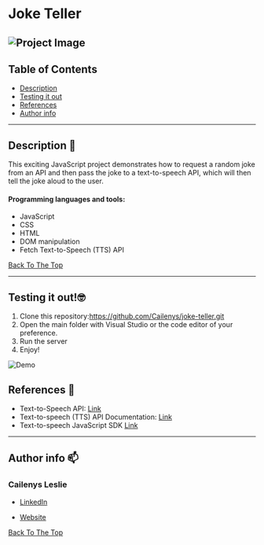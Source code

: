 # Joke Teller
![Project Image](http://cailenysleslie.com/wp-content/uploads/2022/11/robot.gif)
---

## Table of Contents

- [Description](#description)
- [Testing it out](#testing-it-out)
- [References](#references)
- [Author info](#author-info)

---

## Description 📝

This exciting JavaScript project demonstrates how to request a random joke from an API and then pass the joke to a text-to-speech API, which will then tell the joke aloud to the user. 


#### Programming languages and tools:

- JavaScript
- CSS
- HTML
- DOM manipulation
- Fetch Text-to-Speech (TTS) API


[Back To The Top](#Joke-Teller)

---

## Testing it out!🤓

1. Clone this repository:https://github.com/Cailenys/joke-teller.git
2. Open the main folder with Visual Studio or the code editor of your preference.
3. Run the server
4. Enjoy!

![Demo](https://cailenysleslie.com/wp-content/uploads/2022/10/Quote-generator-gif.gif)

## References 📖

- Text-to-Speech API: [Link](https://rapidapi.com/voicerss/api/text-to-speech-1)
- Text-to-speech (TTS) API Documentation: [Link](https://www.voicerss.org/api/)
- Text-to-speech JavaScript SDK [Link](https://www.voicerss.org/sdk/javascript.aspx)


---

## Author info 📫 

### Cailenys Leslie

- [LinkedIn](https://www.linkedin.com/in/cailenysleslie/)

- [Website](https://cailenysleslie.com/)

[Back To The Top](#Joke-Teller)









